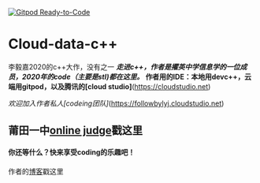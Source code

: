 [![Gitpod Ready-to-Code](https://img.shields.io/badge/Gitpod-Ready--to--Code-blue?logo=gitpod)](https://gitpod.io/#https://github.com/followbylyj/Cloud-data-c-) 

# Cloud-data-c++
李毅嘉2020的c++大作，没有之一
***走进c++，作者是擢英中学信息学的一位成员，2020年的code（主要是stl)都在这里。***
**作者用的IDE：本地用devc++，云端用gitpod，以及腾讯的[cloud studio]**(https://cloudstudio.net)




*欢迎加入作者私人[codeing团队]*(https://followbylyj.cloudstudio.net)
## 莆田一中[online judge](http://ptyzoj.nat400.top)戳这里
#### 你还等什么？快来享受coding的乐趣吧！

作者的[博客](https://followbylyj.top)戳这里
